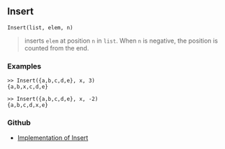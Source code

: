 ## Insert

```
Insert(list, elem, n)
```

> inserts `elem` at position `n` in `list`. When `n` is negative, the position is counted from the end.

### Examples

```
>> Insert({a,b,c,d,e}, x, 3)
{a,b,x,c,d,e}
    
>> Insert({a,b,c,d,e}, x, -2)
{a,b,c,d,x,e}
```
 

### Github

* [Implementation of Insert](https://github.com/axkr/symja_android_library/blob/master/symja_android_library/matheclipse-core/src/main/java/org/matheclipse/core/builtin/ListFunctions.java#L3528) 
